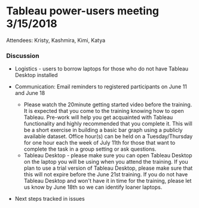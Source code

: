 # Tableau power-users meeting 3/15/2018

Attendees: Kristy, Kashmira, Kimi, Katya 

### Discussion
- Logistics - users to borrow laptops for those who do not have Tableau Desktop installed

- Communication: Email reminders to registered participants on June 11 and June 18

   - Please watch the 20minute getting started video before the training. It is expected that you come to the training knowing how to open Tableau. Pre-work will help you get acquainted with Tableau functionality and highly recommended that you complete it. This will be a short exercise in building a basic bar graph using a publicly available dataset. Office hour(s) can be held on a Tuesday/Thursday for one hour each the week of July 11th for those that want to complete the task in a group setting or ask questions. 
   - Tableau Desktop - please make sure you can open Tableau Desktop on the laptop you will be using when you attend the training. If you plan to use a trial version of Tableau Desktop, please make sure that this will not expire before the June 21st training. If you do not have Tableau Desktop and won't have it in time for the training, please let us know by June 18th so we can identify loaner laptops. 
   
- Next steps tracked in issues 
